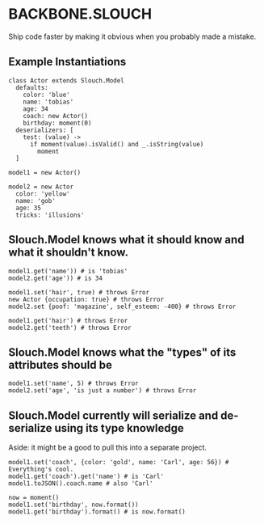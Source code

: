 # BACKBONE.SLOUCH
Ship code faster by making it obvious when you probably made a mistake.

## Example Instantiations
    class Actor extends Slouch.Model
      defaults:
        color: 'blue'
        name: 'tobias'
        age: 34
        coach: new Actor()
        birthday: moment(0)
      deserializers: [
        test: (value) ->
          if moment(value).isValid() and _.isString(value)
            moment
      ]

    model1 = new Actor()

    model2 = new Actor
      color: 'yellow'
      name: 'gob'
      age: 35
      tricks: 'illusions'

## Slouch.Model knows what it should know and what it shouldn't know.

    model1.get('name')) # is 'tobias'
    model2.get('age')) # is 34

    model1.set('hair', true) # throws Error
    new Actor {occupation: true} # throws Error
    model2.set {poof: 'magazine', self_esteem: -400} # throws Error

    model1.get('hair') # throws Error
    model2.get('teeth') # throws Error

## Slouch.Model knows what the "types" of its attributes should be

    model1.set('name', 5) # throws Error
    model2.set('age', 'is just a number') # throws Error

## Slouch.Model currently will serialize and de-serialize using its type knowledge
Aside: it might be a good to pull this into a separate project.

    model1.set('coach', {color: 'gold', name: 'Carl', age: 56}) # Everything's cool.
    model1.get('coach').get('name') # is 'Carl'
    model1.toJSON().coach.name # also 'Carl'

    now = moment()
    model1.set('birthday', now.format())
    model1.get('birthday').format() # is now.format()


      



    

